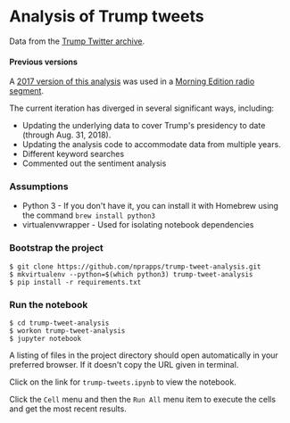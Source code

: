 # Analysis of Trump tweets

Data from the [Trump Twitter archive](http://www.trumptwitterarchive.com/).

#### Previous versions

A [2017 version of this analysis](https://github.com/nprapps/trump-tweet-analysis/releases/tag/v1.0) was used in a [Morning Edition radio segment](http://www.npr.org/2017/04/27/525833198/analyzing-trumps-patterns-of-tweeting).

The current iteration has diverged in several significant ways, including:

- Updating the underlying data to cover Trump's presidency to date (through Aug. 31, 2018).
- Updating the analysis code to accommodate data from multiple years.
- Different keyword searches
- Commented out the sentiment analysis

### Assumptions

* Python 3 - If you don't have it, you can install it with Homebrew using the command `brew install python3`
* virtualenvwrapper - Used for isolating notebook dependencies

### Bootstrap the project

```
$ git clone https://github.com/nprapps/trump-tweet-analysis.git
$ mkvirtualenv --python=$(which python3) trump-tweet-analysis
$ pip install -r requirements.txt
```

### Run the notebook

```
$ cd trump-tweet-analysis
$ workon trump-tweet-analysis
$ jupyter notebook
```

A listing of files in the project directory should open automatically in your preferred browser. If it doesn't copy the URL given in terminal.

Click on the link for `trump-tweets.ipynb` to view the notebook.  

Click the `Cell` menu and then the `Run All` menu item to execute the cells and get the most recent results.
